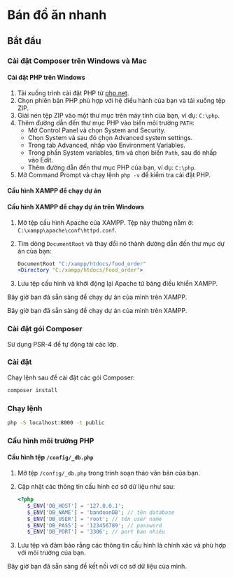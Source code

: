 # Bán đồ ăn nhanh

## Bắt đầu

### Cài đặt Composer trên Windows và Mac

#### Cài đặt PHP trên Windows

1. Tải xuống trình cài đặt PHP từ [php.net](https://windows.php.net/download/).
2. Chọn phiên bản PHP phù hợp với hệ điều hành của bạn và tải xuống tệp ZIP.
3. Giải nén tệp ZIP vào một thư mục trên máy tính của bạn, ví dụ: `C:\php`.
4. Thêm đường dẫn đến thư mục PHP vào biến môi trường `PATH`:
   -  Mở Control Panel và chọn System and Security.
   -  Chọn System và sau đó chọn Advanced system settings.
   -  Trong tab Advanced, nhấp vào Environment Variables.
   -  Trong phần System variables, tìm và chọn biến `Path`, sau đó nhấp vào Edit.
   -  Thêm đường dẫn đến thư mục PHP của bạn, ví dụ: `C:\php`.
5. Mở Command Prompt và chạy lệnh `php -v` để kiểm tra cài đặt PHP.

#### Cấu hình XAMPP để chạy dự án

#### Cấu hình XAMPP để chạy dự án trên Windows

1. Mở tệp cấu hình Apache của XAMPP. Tệp này thường nằm ở: `C:\xampp\apache\conf\httpd.conf`.
2. Tìm dòng `DocumentRoot` và thay đổi nó thành đường dẫn đến thư mục dự án của bạn:

   ```apache
   DocumentRoot "C:/xampp/htdocs/food_order"
   <Directory "C:/xampp/htdocs/food_order">
   ```

3. Lưu tệp cấu hình và khởi động lại Apache từ bảng điều khiển XAMPP.

Bây giờ bạn đã sẵn sàng để chạy dự án của mình trên XAMPP.

Bây giờ bạn đã sẵn sàng để chạy dự án của mình trên XAMPP.

### Cài đặt gói Composer

Sử dụng PSR-4 để tự động tải các lớp.

### Cài đặt

Chạy lệnh sau để cài đặt các gói Composer:

```sh
composer install
```

### Chạy lệnh

```sh
php -S localhost:8000 -t public
```

### Cấu hình môi trường PHP

#### Cấu hình tệp `/config/_db.php`

1. Mở tệp `/config/_db.php` trong trình soạn thảo văn bản của bạn.
2. Cập nhật các thông tin cấu hình cơ sở dữ liệu như sau:

   ```php
   <?php
      $_ENV['DB_HOST'] = '127.0.0.1';
      $_ENV['DB_NAME'] = 'bandoanDB'; // tên database 
      $_ENV['DB_USER'] = 'root'; // tên user name 
      $_ENV['DB_PASS'] = '123456789'; // password
      $_ENV['DB_PORT'] = '3306'; // port bao nhiêu 
   ```

3. Lưu tệp và đảm bảo rằng các thông tin cấu hình là chính xác và phù hợp với môi trường của bạn.

Bây giờ bạn đã sẵn sàng để kết nối với cơ sở dữ liệu của mình.
